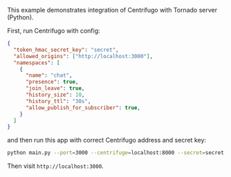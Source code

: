 This example demonstrates integration of Centrifugo with Tornado server (Python).

First, run Centrifugo with config:

```json
{
  "token_hmac_secret_key": "secret",
  "allowed_origins": ["http://localhost:3000"],
  "namespaces": [
    {
      "name": "chat",
      "presence": true,
      "join_leave": true,
      "history_size": 10,
      "history_ttl": "30s",
      "allow_publish_for_subscriber": true,
    }
  ]
}
```

and then run this app with correct Centrifugo address and secret key:

```bash
python main.py --port=3000 --centrifuge=localhost:8000 --secret=secret
```

Then visit `http://localhost:3000`.
